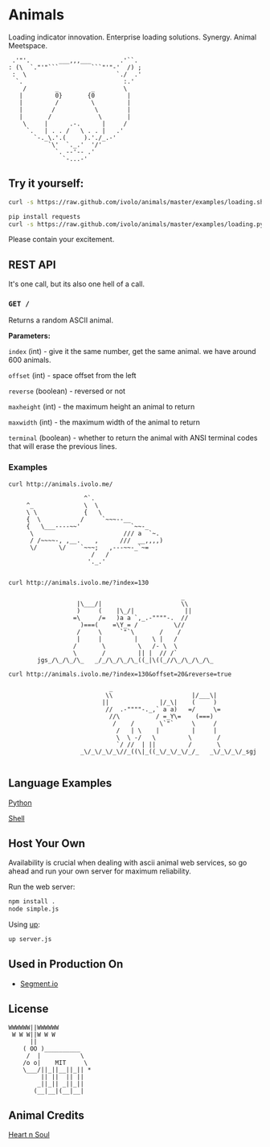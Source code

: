 

# Animals

Loading indicator innovation. Enterprise loading solutions. Synergy.
Animal Meetspace.

```
 .'"'.        ___,,,___        .'``. 
: (\  `."'"```         ```"'"-'  /) ;
 :  \                         `./  .'
  `.                            :.'  
    /        _         _        \    
   |         0}       {0         |   
   |         /         \         |   
   |        /           \        |   
   |       /             \       |   
    \     |      .-.      |     /    
     `.   | . . /   \ . . |   .'     
       `-._\.'.(     ).'./_.-'       
           `\'  `._.'  '/'           
             `. --'-- .'             
               `-...-'               

```

## Try it yourself:

```bash
curl -s https://raw.github.com/ivolo/animals/master/examples/loading.sh | sh
```

```bash
pip install requests
curl -s https://raw.github.com/ivolo/animals/master/examples/loading.py | python
```

Please contain your excitement.

## REST API

It's one call, but its also one hell of a call.

### `GET /`
Returns a random ASCII animal.

**Parameters:**

`index` (int) - give it the same number, get the same animal. we have around 600 animals.

`offset` (int) -  space offset from the left

`reverse` (boolean) - reversed or not

`maxheight` (int) - the maximum height an animal to return

`maxwidth` (int) - the maximum width of the animal to return

`terminal` (boolean) - whether to return the animal with ANSI terminal codes that will erase the previous lines.


### Examples

`curl http://animals.ivolo.me/`
```
                     ^`.                        
     ^_              \  \                       
     \ \             {   \                      
     {  \           /     `~~~--__              
     {   \___----~~'              `~~-_         
      \                         /// a  `~.      
      / /~~~~-, ,__.    ,      ///  __,,,,)     
      \/      \/    `~~~;   ,---~~-_`~=         
                       /   /                    
                      '._.'                     
                                                
```
`curl http://animals.ivolo.me/?index=130`
```
                                                _        
                   |\___/|                      \\       
                   )     (    |\_/|              ||      
                  =\     /=   )a a `,_.-""""-.  //       
                    )===(    =\Y_= /          \//        
                   /     \     `"`\       /    /         
                   |     |         |    \ |   /          
                  /       \         \   /- \  \          
                  \       /         || |  // /`          
        jgs_/\_/\_/\_   _/_/\_/\_/\_((_|\((_//\_/\_/\_/\_

```

`curl http://animals.ivolo.me/?index=130&offset=20&reverse=true`
```
                            _                                                
                           \\                      |/___\|                   
                          ||              |/_\|    (     )                   
                           //  .-""""-._,` a a)   =/     \=                  
                            //\          / =_Y\=    (===)                    
                             /    /       \`"`     \     /                   
                              /   | \    |         |     |                   
                              \  \ -/   \         \       /                  
                              `/ //  | ||         /       \                  
                    _\/_\/_\/_\//_((\|_((_\/_\/_\/_/_   _\/_\/_\/_sgj        
                                                                             
```

## Language Examples

[Python](https://github.com/ivolo/animals/blob/master/examples/loading.py)

[Shell](https://github.com/ivolo/animals/blob/master/examples/loading.sh)

## Host Your Own
Availability is crucial when dealing with ascii animal web services,
so go ahead and run your own server for maximum reliability.

Run the web server:
```bash
npm install .
node simple.js
```

Using [up](https://github.com/learnboost/up):
```bash
up server.js
```

## Used in Production On
* [Segment.io](https://segment.io)

## License

```
WWWWWW||WWWWWW
 W W W||W W W
      ||
    ( OO )__________
     /  |           \
    /o o|    MIT     \
    \___/||_||__||_|| *
         || ||  || ||
        _||_|| _||_||
       (__|__|(__|__|
```

## Animal Credits

[Heart n Soul](http://www.heartnsoul.com/ascii_art/ascii_animals_indx.htm)